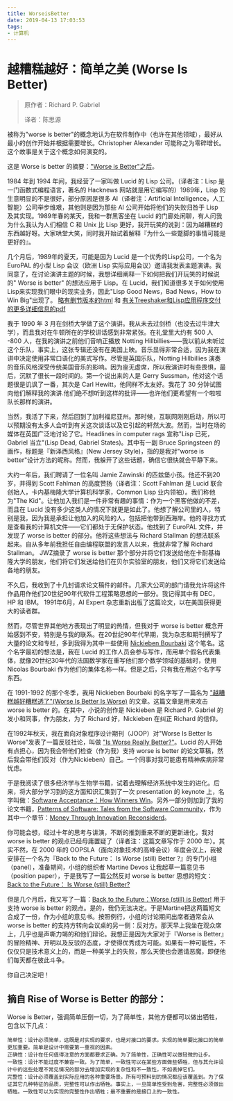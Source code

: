 ```yaml
---
title: WorseisBetter
date: 2019-04-13 17:03:53
tags:
- 计算机
---
```

# 越糟糕越好：简单之美 (Worse Is Better)
> 原作者：Richard P. Gabriel
> 
> 译者：陈思源

被称为"worse is better"的概念地认为在软件制作中（也许在其他领域），最好从最小的创作开始并根据需要增长。Christopher Alexander 可能称之为零碎增长。这个故事是关于这个概念如何演变的。

这是 Worse is better 的摘要：["Worse is Better"之后](http://www.dreamsongs.com/RiseOfWorseIsBetter.html)。

1984 年到 1994 年间，我经营了一家叫做 Lucid 的 Lisp 公司。（译者注：Lisp 是一门函数式编程语言，著名的 Hacknews 网站就是用它编写的）1989年，Lisp 的生意明显的不是很好，部分原因是很多 AI（译者注：Artificial Intelligence，人工智能）公司举步维艰，其他则是因为那些 AI 公司开始将他们的失败归咎于 Lisp 及其实现。1989年春的某天，我和一群黑客坐在 Lucid 的门廊处闲聊，有人问我为什么我认为人们相信 C 和 Unix 比 Lisp 更好，我开玩笑的说到：因为越糟糕的东西越好呀。大家哄堂大笑，同时我开始试着解释『为什么一些蹩脚的事情可能是更好的』。

几个月后，1989年的夏天，可能是因为 Lucid 是一个优秀的Lisp公司，一个名为 EuroPAL 的小型 Lisp 会议（欧洲 Lisp 实际应用会议）邀请我发表主题演讲。我同意了，在讨论演讲主题的时候，我想详细阐释一下如何把我们开玩笑的时候说的" Worse is better" 的想法应用于 Lisp。在 Lucid，我们知道很多关于如何使用Lisp来实现我们眼中的现实业务，因此"Lisp Good News，Bad News，How to Win Big"出现了。 [略有删节版本的html](http://www.dreamsongs.com/WIB.html) 和 [有关Treeshaker和Lisp应用程序交付的更多详细信息的pdf](http://www.dreamsongs.com/Files/LispGoodNewsBadNews.pdf)

我于 1990 年 3 月在剑桥大学做了这个演讲。我从未去过剑桥（也没去过牛津大学），而且我对在牛顿所在的学校讲话感到非常紧张。在礼堂里大约有 500 人 -800 人，在我的演讲之前他们音响正播放 Notting Hillbillies——我以前从未听过这个乐队，事实上，这张专辑还没有在美国上映。音乐显得非常合适，因为我在演讲中决定使用非常口语化的美式写作。尽管是英国乐队，Notting Hillbillies 演奏的音乐风格深受传统美国音乐的影响。因为座无虚席，所以我演讲时有些畏惧，最后，沉默了很长一段时间的。第一个说出来的人是 Gerry Sussman，他对这个话题很是讥讽了一番，其次是 Carl Hewitt，他同样不太友好。我花了 30 分钟试图向他们解释我的演讲.他们绝不想听到这样的批评——也许他们更希望有一个啦啦队长那样的演讲。

当然，我活了下来，然后回到了加利福尼亚州。那时候，互联网刚刚启动，所以可以预期没有太多人会听到有关这次谈话以及它引起的轩然大波。然而，当时在场的媒体在英国广泛地讨论了它。Headlines in computer rags 宣称"Lisp 已死，Gabriel 当立"(Lisp Dead, Gabriel States)。其中有一副 Bruce Springsteen 的画作，标题是『新泽西风格』(New Jersey Style)，指的是我对"worse is better"设计方法的昵称。然而，我躲开了这些话题，确信它很快就会平静下来。

大约一年后，我们聘请了一位名叫 Jamie Zawinski 的匹兹堡小孩。他还不到20岁，并得到 Scott Fahlman 的高度赞扬（译者注：Scott Fahlman 是 Lucid 联合创始人，卡内基梅隆大学计算机科学家，Common Lisp 业内领袖）。我们称他为"The Kid"。让他加入我们是一件非常有趣的事情：作为一个黑客他做的不差，而且在 Lucid 没有多少这类人的情况下就更是如此了。他想了解公司里的人，特别是我，因为我是承担让他加入的风险的人，包括把他带到西海岸。他的寻找方式是查看我的计算机文件——它们都处于无保护状态。他找到了 EuroPAL 文件，并发现了 worse is better 的部分。他将这些想法与 Richard Stallman 的想法联系起来。自从多年前我担任自由编程联盟的发言人以来，我就非常了解 Richard Stallman。 JWZ摘录了 worse is better 那个部分并将它们发送给他在卡耐基梅隆大学的朋友，他们将它们发送给他们在贝尔实验室的朋友，他们又将它们发送给各地的朋友。

不久后，我收到了十几封请求论文稿件的邮件。几家大公司的部门请我允许将这件作品用作他们20世纪90年代软件工程策略思想的一部分。我记得其中有 DEC，HP 和 IBM。 1991年6月，AI Expert 杂志重新出版了这篇论文，以在美国获得更大的读者群。

然而，尽管世界其他地方表现出了明显的热情，但我对于 worse is better 概念开始感到不安，特别是与我的联系。在20世纪90年代早期，我为杂志和期刊撰写了大量的论文和专栏，多到我得为其中一些使用 [Nickieben Bourbaki](http://www.dreamsongs.com/Nickieben.html) 这个笔名。这个名字最初的想法是，我在 Lucid 的工作人员会参与写作，而用单个假名代表集体，就像20世纪30年代的法国数学家在重写他们那个数学领域的基础时，使用 Nicolas Bourbaki 作为他们的集体名称一样。但是之后，只有我在用这个名字写东西。

在 1991-1992 的那个冬季，我用 Nickieben Bourbaki 的名字写了一篇名为 ["越糟糕越好糟糕透了"(Worse Is Better Is Worse)](http://www.dreamsongs.com/Files/worse-is-worse.pdf) 的文章。这篇文章是用来攻击 worse is better 的。在其中，小说的创作是 Nickieben 是 Richard P. Gabriel 的发小和同事，作为朋友，为了 Richard 好，Nickieben 在纠正 Richard 的信仰。

在1992年秋天，我在面向对象程序设计期刊（JOOP）对"Worse Is Better Is Worse"发表了一篇反驳社论，叫做 ["Is Worse Really Better?"](http://www.dreamsongs.com/Files/IsWorseReallyBetter.pdf)。Lucid 的人开始有点担心，因为我会带他们检查（作为我）支持 worse is better 的论文草稿，然后我会带他们反对（作为Nickieben）自己。一个同事对我可能患有精神疾病非常忧虑。

于是我阅读了很多经济学与生物学书籍，试着去理解经济系统中发生的进化。后来，将大部分学习到的这方面知识汇集到了一次 presentation 的 keynote 上，名字叫做：[Software Acceptance：How Winners Win](http://www.dreamsongs.com/Files/PatternsOfSoftware.pdf)。另外一部分则加到了我的论文书籍，[Patterns of Software: Tales from the Software Community](http://www.dreamsongs.com/Files/PatternsOfSoftware.pdf)，作为其中一个章节：[Money Through Innovation Reconsiderd](http://www.dreamsongs.com/Files/Innovation.pdf)。

你可能会想，经过十年的思考与讲演，不断的推到重来不断的更新进化，我对 worse is better 的观点已经毋庸置疑了（译者注：这篇文章写作于 2000 年）。其实不然，在 2000 年的 OOPSLA（面向对象技术的高峰会议）年度会议上，我被安排在一个名为『Back to the Future： Is Worse (still) Better ?』的专门小组（panel），准备期间，小组的组织者 Martine Devos 让我起草一篇意见书（position paper），于是我写了一篇公然反对 worse is better 思想的短文：[Back to the Future： Is Worse (still) Better?](http://www.dreamsongs.com/Files/WorseIsBetterPositionPaper.pdf)

但是几个月后，我又写了一篇：[Back to the Future：Worse (still) is Better!](http://www.dreamsongs.com/Files/ProWorseIsBetterPosition.pdf) 用于支持 worse is better 的观点。是的，我仍无法决定。于是Martine把这两篇短文合成了一份，作为小组的意见书。按照例行，小组的讨论期间出席者通常会从 worse is better 的支持方转向会议桌的另一侧：反对方。那天早上我坐在观众席上，几乎也是声嘶力竭的和他们辩论。我想正是因为大家对于『Worse is Better』的冒险精神、开明以及反驳的态度，才使得优秀成为可能。如果有一种可能性，不仅仅只是技术意义上的，而是一种美学上的失败，那么天使也会邀请恶魔，即便他们每天都在彼此斗争。

你自己决定吧！

## 摘自 Rise of Worse is Better 的部分：

Worse is Better，强调简单压倒一切，为了简单性，其他方便都可以做出牺牲，包含以下几点：

    简单性：设计必须简单，这既是对实现的要求，也是对接口的要求。实现的简单要比接口的简单更加重要。简单是设计中需要第一重视的因素。
    正确性：设计在任何值得注意的方面都要求正确。为了简单性，正确性可以做轻微的让步。
    一致性：设计不能过度不兼容一致。为了简单，一致性可以在某些方面做些牺牲，但与其允许设计中的这些处理不常见情况的部分去增加实现的复杂性和不一致性，不如丢掉它们。
    完整性：设计必须覆盖到实际应用的各种重要场景。所有可预料到的情况都应该覆盖到。为了保证其它几种特征的品质，完整性可以作出牺牲。事实上，一旦简单性受到危害，完整性必须做出牺牲。一致性可以为实现的完整性作出牺牲；最不重要的是接口上的一致性。